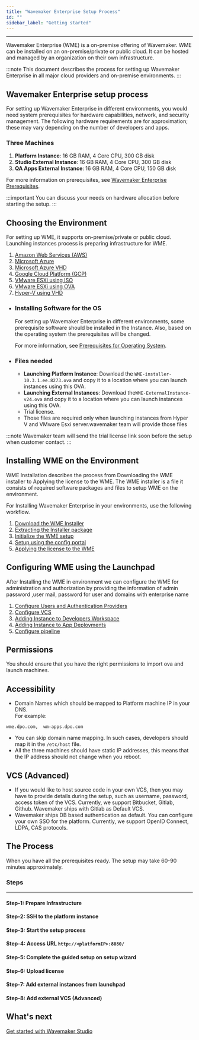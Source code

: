 ```yaml
---
title: "Wavemaker Enterprise Setup Process"
id: ""
sidebar_label: "Getting started"
---
```

---

Wavemaker Enterprise (WME) is a on-premise offering of Wavemaker. WME can be installed on an on-premise/private or public cloud. It can be hosted and managed by an organization on their own infrastructure.

:::note
This document describes the process for setting up Wavemaker Enterprise in all major cloud providers and on-premise environments.
:::

## Wavemaker Enterprise setup process

For setting up Wavemaker Enterprise in different environments, you would need system prerequisites for hardware capabilities, network, and security management. The following hardware requirements are for approximation; these may vary depending on the number of developers and apps.

### Three Machines

1. **Platform Instance**: 16 GB RAM,  4 Core CPU,  300 GB disk
2. **Studio External Instance**: 16 GB RAM,  4 Core CPU,  300 GB disk
3. **QA Apps External Instance**: 16 GB RAM,  4 Core CPU,  150 GB disk

For more information on prerequisites, see [Wavemaker Enterprise Prerequisites](/learn/on-premise/prerequisites).

:::important
You can discuss your needs on hardware allocation before starting the setup.
:::

## Choosing the Environment

For setting up WME, it supports on-premise/private or public cloud. Launching instances process is preparing infrastructure for WME.

1. [Amazon Web Services (AWS)](/learn/on-premise/launching-instances-in-aws)
2. [Microsoft Azure](/learn/on-premise/launching-instances-in-azure)
3. [Microsoft Azure VHD](/learn/on-premise/launching-instances-in-azure-vhd)
4. [Google Cloud Platform (GCP)](/learn/on-premise/launching-instances-in-gcp)
5. [VMware ESXi using ISO](/learn/on-premise/launching-instances-in-esxi-iso)
6. [VMware ESXi using OVA](/learn/on-premise/launching-instances-in-esxi-ova)
7. [Hyper-V using VHD](/learn/on-premise/launching-instances-in-hyper-v-vhd)

- ### Installing Software for the OS

    For setting up Wavemaker Enterprise in different environments, some prerequisite software should be installed in the Instance. Also, based on the operating system the prerequisites will be changed.

    For more information, see [Prerequisites for Operating System](/learn/on-premise/install-prerequisites).

- ### Files needed

  - **Launching Platform Instance**: Download the `WME-installer-10.3.1.ee.8273.ova`  and copy it to a location where you can launch instances using this OVA.
  - **Launching External Instances**: Download the`WME-ExternalInstance-v24.ova`  and copy it to a location where you can launch instances using this OVA.
  - Trial license.
  - Those files are required only when launching instances from Hyper V and VMware Esxi server.wavemaker team will provide those files

:::note
Wavemaker team will send the trial license link soon before the setup when customer contact.
:::

## Installing WME on the Environment

WME Installation describes the process from Downloading the WME installer to Applying the license to the WME.
The WME installer is a file it consists of required software packages and files to setup WME on the environment.

For Installing Wavemaker Enterprise in your environments, use the following workflow.

1. [Download the WME Installer](/learn/on-premise/download-copy-installer)
2. [Extracting the Installer package](/learn/on-premise/extract-package)
3. [Initialize the WME setup](/learn/on-premise/initilize-setup)
4. [Setup using the config portal](/learn/on-premise/setup-using-cw)
5. [Applying the license to the WME](/learn/on-premise/apply-license)

## Configuring WME using the Launchpad

After Installing the WME in environment we can configure the WME for administration and authorization by providing the information of admin password ,user mail, password for user and domains with enterprise name

1. [Configure Users and Authentication Providers](/learn/on-premise/config-users-auth-providers)
2. [Configure VCS](/learn/on-premise/config-vcs)
3. [Adding Instance to Developers Workspace](/learn/on-premise/add-dev-capacity)
4. [Adding Instance to App Deployments](/learn/on-premise/add-apps-capacity)
5. [Configure pipeline](/learn/on-premise/config-pipeline)

## Permissions

You should ensure that you have the right permissions to import ova and launch machines.

## Accessibility

- Domain Names which should be mapped to Platform machine IP in your DNS.  
 For example:

```example
wme.dpo.com,  wm-apps.dpo.com
```

- You can skip domain name mapping. In such cases, developers should map it in the `/etc/host` file.
- All the three machines should have static IP addresses, this means that the IP address should not change when you reboot.

## VCS (Advanced)

- If you would like to host source code in your own VCS, then you may have to provide details during the setup, such as username, password, access token of the VCS. Currently, we support Bitbucket, Gitlab, Github. Wavemaker ships with Gitlab as Default VCS.
- Wavemaker ships DB based authentication as default. You can configure your own SSO for the platform. Currently, we support OpenID Connect, LDPA, CAS protocols.

## The Process

When you have all the prerequisites ready. The setup may take 60-90 minutes approximately.

### Steps

---

#### Step-1: Prepare Infrastructure

#### Step-2: SSH to the platform instance

#### Step-3: Start the setup process

#### Step-4: Access URL `http://<platformIP>:8080/`

#### Step-5: Complete the guided setup on setup wizard

#### Step-6: Upload license

#### Step-7: Add external instances from launchpad

#### Step-8: Add external VCS (Advanced)

## What's next

[Get started with Wavemaker Studio](/learn/documentation-reference)
